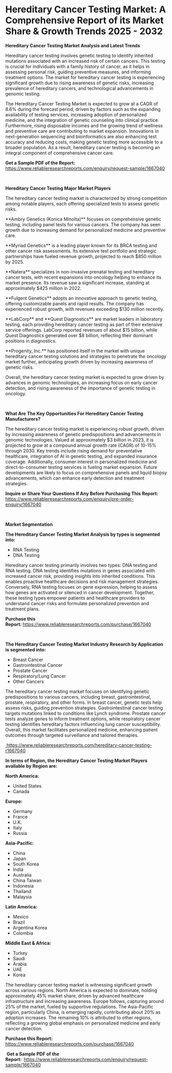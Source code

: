 <p><h1>Hereditary Cancer Testing Market: A Comprehensive Report of its Market Share & Growth Trends 2025 - 2032</h1></p><p><strong>Hereditary Cancer Testing Market Analysis and Latest Trends</strong></p>
<p><p>Hereditary cancer testing involves genetic testing to identify inherited mutations associated with an increased risk of certain cancers. This testing is crucial for individuals with a family history of cancer, as it helps in assessing personal risk, guiding preventive measures, and informing treatment options. The market for hereditary cancer testing is experiencing significant growth due to rising awareness of genetic risks, increasing prevalence of hereditary cancers, and technological advancements in genomic testing. </p><p>The Hereditary Cancer Testing Market is expected to grow at a CAGR of 8.6% during the forecast period, driven by factors such as the expanding availability of testing services, increasing adoption of personalized medicine, and the integration of genetic counseling into clinical practice. Furthermore, rising disposable incomes and the growing trend of wellness and preventive care are contributing to market expansion. Innovations in next-generation sequencing and bioinformatics are also enhancing test accuracy and reducing costs, making genetic testing more accessible to a broader population. As a result, hereditary cancer testing is becoming an integral component of comprehensive cancer care.</p></p>
<p><strong>Get a Sample PDF of the Report:&nbsp;</strong> <a href="https://www.reliableresearchreports.com/enquiry/request-sample/1667040?utm_campaign=2761&utm_medium=2&utm_source=Github&utm_content=ia&utm_term=17042025&utm_id=hereditary-cancer-testing">https://www.reliableresearchreports.com/enquiry/request-sample/1667040</a></p>
<p>&nbsp;</p>
<p><strong>Hereditary Cancer Testing Major Market Players</strong></p>
<p><p>The hereditary cancer testing market is characterized by strong competition among notable players, each offering specialized tests to assess genetic risks. </p><p>**Ambry Genetics (Konica Minolta)** focuses on comprehensive genetic testing, including panel tests for various cancers. The company has seen growth due to increasing demand for personalized medicine and preventive care. </p><p>**Myriad Genetics** is a leading player known for its BRCA testing and other cancer risk assessments. Its extensive test portfolio and strategic partnerships have fueled revenue growth, projected to reach $850 million by 2025.</p><p>**Natera** specializes in non-invasive prenatal testing and hereditary cancer tests, with recent expansions into oncology helping to enhance its market presence. Its revenue saw a significant increase, standing at approximately $425 million in 2022.</p><p>**Fulgent Genetics** adopts an innovative approach to genetic testing, offering customizable panels and rapid results. The company has experienced robust growth, with revenues exceeding $130 million recently. </p><p>**LabCorp** and **Quest Diagnostics** are market leaders in laboratory testing, each providing hereditary cancer testing as part of their extensive service offerings. LabCorp reported revenues of about $15 billion, while Quest Diagnostics generated over $8 billion, reflecting their dominant positions in diagnostics.</p><p>**Progenity, Inc.** has positioned itself in the market with unique hereditary cancer testing solutions and strategies to penetrate the oncology market further, anticipating growth driven by increasing awareness of genetic risks.</p><p>Overall, the hereditary cancer testing market is expected to grow driven by advances in genomic technologies, an increasing focus on early cancer detection, and rising awareness of the importance of genetic testing in oncology.</p></p>
<p>&nbsp;</p>
<p><strong>What Are The Key Opportunities For Hereditary Cancer Testing Manufacturers?</strong></p>
<p><p>The hereditary cancer testing market is experiencing robust growth, driven by increasing awareness of genetic predispositions and advancements in genomic technologies. Valued at approximately $3 billion in 2023, it is projected to grow at a compound annual growth rate (CAGR) of 10-15% through 2030. Key trends include rising demand for preventative healthcare, integration of AI in genetic testing, and expanded insurance coverage. Additionally, consumer interest in personalized medicine and direct-to-consumer testing services is fueling market expansion. Future developments are likely to focus on comprehensive panels and liquid biopsy advancements, which can enhance early detection and treatment strategies.</p></p>
<p><strong>Inquire or Share Your Questions If Any Before Purchasing This Report:</strong> <a href="https://www.reliableresearchreports.com/enquiry/pre-order-enquiry/1667040?utm_campaign=2761&utm_medium=2&utm_source=Github&utm_content=ia&utm_term=17042025&utm_id=hereditary-cancer-testing">https://www.reliableresearchreports.com/enquiry/pre-order-enquiry/1667040</a></p>
<p>&nbsp;</p>
<p><strong>Market Segmentation</strong></p>
<p><strong>The Hereditary Cancer Testing Market Analysis by types is segmented into:</strong></p>
<p><ul><li>RNA Testing</li><li>DNA Testing</li></ul></p>
<p><p>Hereditary cancer testing primarily involves two types: DNA testing and RNA testing. DNA testing identifies mutations in genes associated with increased cancer risk, providing insights into inherited conditions. This enables proactive healthcare decisions and risk management strategies. Conversely, RNA testing focuses on gene expression, helping to assess how genes are activated or silenced in cancer development. Together, these testing types empower patients and healthcare providers to understand cancer risks and formulate personalized prevention and treatment plans.</p></p>
<p><strong>Purchase this Report:&nbsp;</strong><a href="https://www.reliableresearchreports.com/purchase/1667040?utm_campaign=2761&utm_medium=2&utm_source=Github&utm_content=ia&utm_term=17042025&utm_id=hereditary-cancer-testing">https://www.reliableresearchreports.com/purchase/1667040</a></p>
<p>&nbsp;</p>
<p><strong>The Hereditary Cancer Testing Market Industry Research by Application is segmented into:</strong></p>
<p><ul><li>Breast Cancer</li><li>Gastrointestinal Cancer</li><li>Prostate Cancer</li><li>Respiratory/Lung Cancer</li><li>Other Cancers</li></ul></p>
<p><p>The hereditary cancer testing market focuses on identifying genetic predispositions to various cancers, including breast, gastrointestinal, prostate, respiratory, and other forms. In breast cancer, genetic tests help assess risks, guiding prevention strategies. Gastrointestinal cancer testing targets mutations linked to conditions like Lynch syndrome. Prostate cancer tests analyze genes to inform treatment options, while respiratory cancer testing identifies hereditary factors influencing lung cancer susceptibility. Overall, this market facilitates personalized medicine, enhancing patient outcomes through targeted surveillance and tailored therapies.</p></p>
<p><a href="https://www.reliableresearchreports.com/hereditary-cancer-testing-r1667040?utm_campaign=2761&utm_medium=2&utm_source=Github&utm_content=ia&utm_term=17042025&utm_id=hereditary-cancer-testing">&nbsp;https://www.reliableresearchreports.com/hereditary-cancer-testing-r1667040</a></p>
<p><strong>In terms of Region, the Hereditary Cancer Testing Market Players available by Region are:</strong></p>
<p>
    <p> <strong> North America: </strong>
        <ul>
            <li>United States</li>
            <li>Canada</li>
        </ul>
        </p> 
    <p> <strong> Europe: </strong>
        <ul>
            <li>Germany</li>
            <li>France</li>
            <li>U.K.</li>
            <li>Italy</li>
            <li>Russia</li>
        </ul>
        </p> 
    <p> <strong> Asia-Pacific: </strong>
        <ul>
            <li>China</li>
            <li>Japan</li>
            <li>South Korea</li>
            <li>India</li>
            <li>Australia</li>
            <li>China Taiwan</li>
            <li>Indonesia</li>
            <li>Thailand</li>
            <li>Malaysia</li>
        </ul>
        </p> 
    <p> <strong> Latin America: </strong>
        <ul>
            <li>Mexico</li>
            <li>Brazil</li>
            <li>Argentina Korea</li>
            <li>Colombia</li>
        </ul>
        </p> 
    <p> <strong> Middle East & Africa: </strong>
        <ul>
            <li>Turkey</li>
            <li>Saudi</li>
            <li>Arabia</li>
            <li>UAE</li>
            <li>Korea</li>
        </ul>
    </p>
    </p>
<p><p>The hereditary cancer testing market is witnessing significant growth across various regions. North America is expected to dominate, holding approximately 45% market share, driven by advanced healthcare infrastructure and increasing awareness. Europe follows, capturing around 25% of the market, fueled by supportive regulations. The Asia-Pacific region, particularly China, is emerging rapidly, contributing about 20% as adoption increases. The remaining 10% is attributed to other regions, reflecting a growing global emphasis on personalized medicine and early cancer detection.</p></p>
<p><strong>Purchase this Report: </strong><a href="https://www.reliableresearchreports.com/purchase/1667040?utm_campaign=2761&utm_medium=2&utm_source=Github&utm_content=ia&utm_term=17042025&utm_id=hereditary-cancer-testing">https://www.reliableresearchreports.com/purchase/1667040</a></p>
<p>&nbsp;<strong>Get a Sample PDF of the Report:&nbsp;&nbsp;</strong><a href="https://www.reliableresearchreports.com/enquiry/request-sample/1667040?utm_campaign=2761&utm_medium=2&utm_source=Github&utm_content=ia&utm_term=17042025&utm_id=hereditary-cancer-testing">https://www.reliableresearchreports.com/enquiry/request-sample/1667040</a></p>
<p><strong></strong></p>
<p><p></p><p></p><p></p></p>